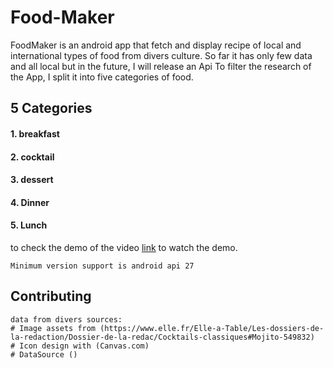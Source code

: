 # Food-Maker

FoodMaker is an android app that fetch and display recipe of local and international types of food from divers culture. 
So far it has only few data and all local but in the future, I will release an Api
To filter the research of the App, I split it into five categories of food.

## 5 Categories
#### 1. breakfast
#### 2. cocktail
#### 3. dessert
#### 4. Dinner
#### 5. Lunch

to check the demo of the video [link](https:www.youtube.com) to watch the demo.

```
Minimum version support is android api 27
```

## Contributing
```
data from divers sources:
# Image assets from (https://www.elle.fr/Elle-a-Table/Les-dossiers-de-la-redaction/Dossier-de-la-redac/Cocktails-classiques#Mojito-549832)
# Icon design with (Canvas.com)
# DataSource ()
```